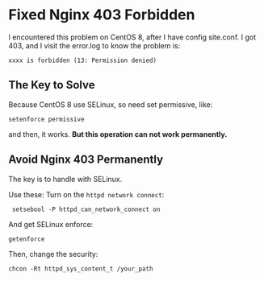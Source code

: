 # Fixed Nginx 403 Forbidden
I encountered this problem on CentOS 8, after I have config site.conf.
I got 403, and I visit the error.log to know the problem is:
```
xxxx is forbidden (13: Permission denied)
```

## The Key to Solve
Because CentOS 8 use SELinux, so need set permissive, like:
```
setenforce permissive
```
and then, it works. **But this operation can not work permanently.**

## Avoid Nginx 403 Permanently
The key is to handle with SELinux.

Use these:
Turn on the `httpd network connect`:
```
 setsebool -P httpd_can_network_connect on
```
And get SELinux enforce:
```
getenforce
```
Then, change the security:

```
chcon -Rt httpd_sys_content_t /your_path
```

